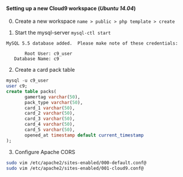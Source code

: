 #### Setting up a new Cloud9 workspace (*Ubuntu 14.04*)

0. Create a new workspace `name > public > php template > create`

1. Start the mysql-server `mysql-ctl start`
```
MySQL 5.5 database added.  Please make note of these credentials:

       Root User: c9_user
   Database Name: c9
```
2. Create a card pack table
```sql
mysql -u c9_user
user c9;
create table packs(
       gamertag varchar(50),
       pack_type varchar(50),
       card_1 varchar(50),
       card_2 varchar(50),
       card_3 varchar(50),
       card_4 varchar(50),
       card_5 varchar(50),
       opened_at timestamp default current_timestamp
);
```
3. Configure Apache CORS
```bash
sudo vim /etc/apache2/sites-enabled/000-default.conf@
sudo vim /etc/apache2/sites-enabled/001-cloud9.conf@
```
